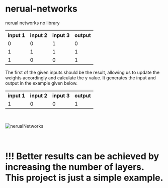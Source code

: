 # nerual-networks
nerual networks no library

<table>
  <tr>
    <th>input 1</th>
    <th>input 2</th>
    <th>input 3</th>
    <th>output</th>
  </tr>
  <tr>
    <td>0</td>
    <td>0</td>
    <td>1</td>
    <td>0</td>
  </tr>
  <tr>
    <td>1</td>
    <td>1</td>
    <td>1</td>
    <td>1</td>
  </tr>
  <tr>
    <td>1</td>
    <td>0</td>
    <td>0</td>
    <td>1</td>
  </tr>
</table>
The first of the given inputs should be the result, allowing us to update the weights accordingly and calculate the y value. It generates the input and output in the example given below.


<table>
  <tr>
    <th>input 1</th>
    <th>input 2</th>
    <th>input 3</th>
    <th>output</th>
  </tr>
  <tr>
    <td>1</td>
    <td>0</td>
    <td>0</td>
    <td>1</td>
  </tr>
</table>

<br>

![nerualNetworks](https://github.com/MuhammetSonmez/nerual-networks/assets/127973832/b647cb30-d007-4a1d-81bc-f457eb6c3867)

<br>

# !!! Better results can be achieved by increasing the number of layers. This project is just a simple example.


